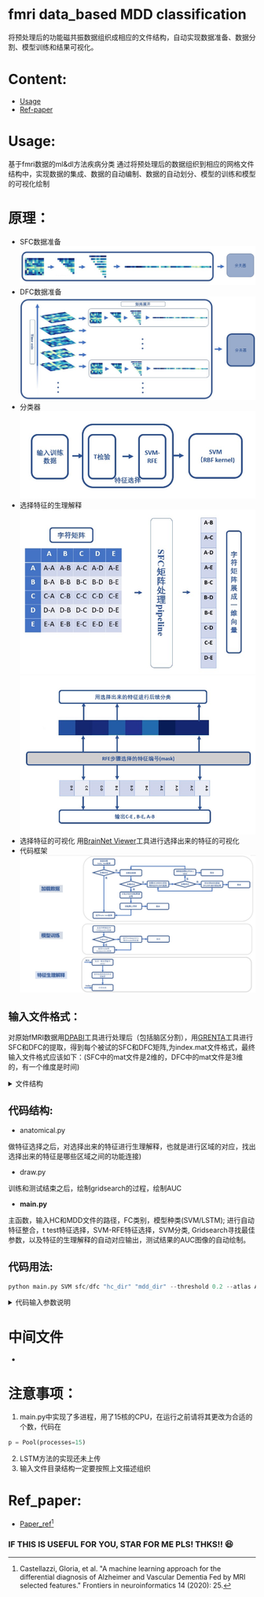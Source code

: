 # fmri data_based MDD classification
将预处理后的功能磁共振数据组织成相应的文件结构，自动实现数据准备、数据分割、模型训练和结果可视化。

# Content:
- [Usage](#Usage)
- [Ref-paper](#Ref_paper)

# Usage:
基于fmri数据的ml&amp;dl方法疾病分类
通过将预处理后的数据组织到相应的网格文件结构中，实现数据的集成、数据的自动编制、数据的自动划分、模型的训练和模型的可视化绘制

# 原理：
- SFC数据准备
![SFC](https://github.com/duyongqi/fmri-data_based-major-depressive-disorder-ML-DL-classification-/blob/main/image/SFC_data_preparation.jpg)
- DFC数据准备
![DFC](https://github.com/duyongqi/fmri-data_based-major-depressive-disorder-ML-DL-classification-/blob/main/image/DFC_data_preparation.jpg)
- 分类器
![SVM](https://github.com/duyongqi/fmri-data_based-major-depressive-disorder-ML-DL-classification-/blob/main/image/model_pipeline.jpg)
- 选择特征的生理解释
![anatomical](https://github.com/duyongqi/fmri-data_based-major-depressive-disorder-ML-DL-classification-/blob/main/image/anatomical_1.jpg)
![anatomical](https://github.com/duyongqi/fmri-data_based-major-depressive-disorder-ML-DL-classification-/blob/main/image/anatomical_2.jpg)
- 选择特征的可视化
用[BrainNet Viewer](https://www.nitrc.org/projects/bnv/)工具进行选择出来的特征的可视化
- 代码框架
![pipeline](https://github.com/duyongqi/fmri-data_based-major-depressive-disorder-ML-DL-classification-/blob/main/image/pipeline.jpg)
## 输入文件格式：
对原始fMRI数据用[DPABI](http://rfmri.org/dpabi)工具进行处理后（包括脑区分割），用[GRENTA](https://www.frontiersin.org/articles/10.3389/fnhum.2015.00386/full)工具进行SFC和DFC的提取，得到每个被试的SFC和DFC矩阵,为index.mat文件格式，最终输入文件格式应该如下：(SFC中的mat文件是2维的，DFC中的mat文件是3维的，有一个维度是时间)
<details><summary>文件结构</summary>
<p>

--SFC

----HC

------0001.mat

------0002.mat

------0003.mat

------...

----MDD

------0001.mat

------0002.mat

------0003.mat

------...

--DFC

----HC

------0001.mat

------0002.mat

------0003.mat

------...

----MDD

------0001.mat

------0002.mat

------0003.mat

------...

</p>
</details>

## 代码结构:
- anatomical.py

做特征选择之后，对选择出来的特征进行生理解释，也就是进行区域的对应，找出选择出来的特征是哪些区域之间的功能连接)

- draw.py 

训练和测试结束之后，绘制gridsearch的过程，绘制AUC 

- **main.py**  

主函数，输入HC和MDD文件的路径，FC类别，模型种类(SVM/LSTM);
进行自动特征整合，t test特征选择，SVM-RFE特征选择，SVM分类, Gridsearch寻找最佳参数，以及特征的生理解释的自动对应输出，测试结果的AUC图像的自动绘制。

## 代码用法:

```python
python main.py SVM sfc/dfc "hc_dir" "mdd_dir" --threshold 0.2 --atlas AAL
```

<details><summary>代码输入参数说明</summary>
<p>

```python
usage: main.py [-h] [--threshold THRESHOLD] [--atlas ATLAS] {SVM,LSTM,oLSTM} {DFC,SFC} hc mdd 

预处理之后数据的抑郁症诊断，可以选择三种方法，一种是DFC+特征选择SVM，一种是DFC+LSTM，一种是直接LSTM

positional arguments:
  {SVM,LSTM,oLSTM}      分类方法类别
  {DFC,SFC}             功能连接类别
  hc                    正常组FC目录
  mdd                   MDD组FC目录

optional arguments:
  -h, --help            帮助
  --threshold THRESHOLD, -t THRESHOLD
                        t test的阈值
  --atlas ATLAS, -a ATLAS
                        选择使用的分割图，注意要和输入的对应的地址中数据使用的地址一致，默认是AAL90
```

</p>
</details>

# 中间文件
- 
# 注意事项：
1. main.py中实现了多进程，用了15核的CPU，在运行之前请将其更改为合适的个数，代码在

```python
p = Pool(processes=15)
```
2. LSTM方法的实现还未上传
3. 输入文件目录结构一定要按照上文描述组织

# Ref_paper:
- [Paper_ref](https://www.frontiersin.org/articles/10.3389/fninf.2020.00025/full)[^1]


[^1]: Castellazzi, Gloria, et al. "A machine learning approach for the differential diagnosis of Alzheimer and Vascular Dementia Fed by MRI selected features." Frontiers in neuroinformatics 14 (2020): 25.

### IF THIS IS USEFUL FOR YOU, STAR FOR ME PLS! THKS!! :satisfied: